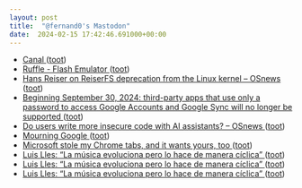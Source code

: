 ```yaml
---
layout: post
title:  "@fernand0's Mastodon"
date:  2024-02-15 17:42:46.691000+00:00
---
```

*  [Canal ](https://avecesunafoto.wordpress.com/2024/02/15/canal) ([toot](https://mastodon.social/@fernand0/111936731001084126))
*  [Ruffle - Flash Emulator ](https://ruffle.rs) ([toot](https://mastodon.social/@fernand0/111936624960308727))
*  [Hans Reiser on ReiserFS deprecation from the Linux kernel  –  OSnews ](https://www.osnews.com/story/138385/hans-reiser-on-reiserfs-deprecation-from-the-linux-kernel) ([toot](https://mastodon.social/@fernand0/111936530708648848))
*  [Beginning September 30, 2024: third-party apps that use only a password to access Google Accounts and Google Sync will no longer be supported ](https://workspaceupdates.googleblog.com/2023/09/winding-down-google-sync-and-less-secure-apps-support.htm) ([toot](https://mastodon.social/@fernand0/111936525243234747))
*  [Do users write more insecure code with AI assistants?  –  OSnews ](https://www.osnews.com/story/138370/do-users-write-more-insecure-code-with-ai-assistants) ([toot](https://mastodon.social/@fernand0/111936296463422448))
*  [Mourning Google ](https://www.tbray.org/ongoing/When/202x/2024/01/15/Google-202) ([toot](https://mastodon.social/@fernand0/111936270826911044))
*  [Microsoft stole my Chrome tabs, and it wants yours, too ](https://www.theverge.com/24054329/microsoft-edge-automatic-chrome-import-data-featur) ([toot](https://mastodon.social/@fernand0/111936052148633891))
*  [Luis Lles: “La música evoluciona pero lo hace de manera cíclica”  ](https://www.diariodelaltoaragon.es/noticias/cultura/2024/02/13/luis-lles-la-musica-evoluciona-pero-lo-hace-de-manera-ciclica-1710704-daa.html) ([toot](https://mastodon.social/@fernand0/111935942265818049))
*  [Luis Lles: “La música evoluciona pero lo hace de manera cíclica”  ](https://www.diariodelaltoaragon.es/noticias/cultura/2024/02/13/luis-lles-la-musica-evoluciona-pero-lo-hace-de-manera-ciclica-1710704-daa.html) ([toot](https://mastodon.social/@fernand0/111935813312396152))
*  [Luis Lles: “La música evoluciona pero lo hace de manera cíclica”  ](https://www.diariodelaltoaragon.es/noticias/cultura/2024/02/13/luis-lles-la-musica-evoluciona-pero-lo-hace-de-manera-ciclica-1710704-daa.html) ([toot](https://mastodon.social/@fernand0/111935812395140116))
